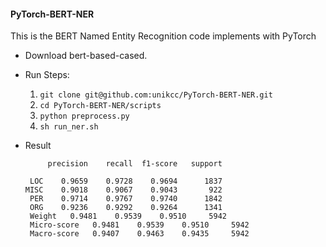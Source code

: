 #### PyTorch-BERT-NER 
This is the BERT Named Entity Recognition code implements with PyTorch
+ Download bert-based-cased.
+ Run Steps:
    1. `git clone git@github.com:unikcc/PyTorch-BERT-NER.git`
    2. `cd PyTorch-BERT-NER/scripts`
    3. `python preprocess.py`
    4. `sh run_ner.sh`
+ Result

           precision    recall  f1-score   support

       LOC    0.9659    0.9728    0.9694      1837
      MISC    0.9018    0.9067    0.9043       922
       PER    0.9714    0.9767    0.9740      1842
       ORG    0.9236    0.9292    0.9264      1341
       Weight   0.9481    0.9539    0.9510     5942 
       Micro-score   0.9481    0.9539    0.9510     5942 
       Macro-score   0.9407    0.9463    0.9435     5942 